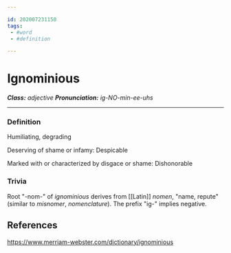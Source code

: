 ```yaml
---

id: 202007231150
tags:
 - #word
 - #definition

---
```


# Ignominious
**_Class:_** *adjective*
**_Pronunciation:_** *ig-NO-min-ee-uhs*

---

### Definition
Humiliating, degrading

Deserving of shame or infamy: Despicable

Marked with or characterized by disgace or shame: Dishonorable


### Trivia
Root "-nom-" of *ignominious* derives from [[Latin]] *nomen*, "name, repute" (similar to *misnomer*, *nomenclature*). The prefix "ig-" implies negative.


## References
https://www.merriam-webster.com/dictionary/ignominious